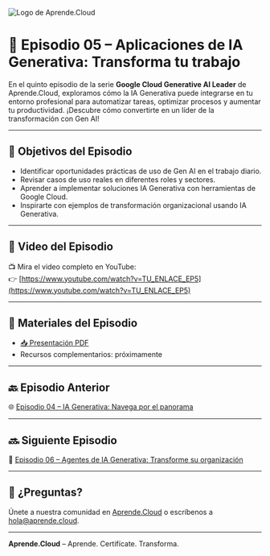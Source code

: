 ![Logo de Aprende.Cloud](https://media.licdn.com/dms/image/v2/D4E0BAQEcS_NueMRdKg/company-logo_200_200/company-logo_200_200/0/1720507130557/aprende_cloud_logo?e=1753315200&v=beta&t=4h0PIMDcupaxj_IH6IkyNkzja5ElsqWlyCQuPppjVwY)

# 💼 Episodio 05 – Aplicaciones de IA Generativa: Transforma tu trabajo

En el quinto episodio de la serie **Google Cloud Generative AI Leader** de Aprende.Cloud, exploramos cómo la IA Generativa puede integrarse en tu entorno profesional para automatizar tareas, optimizar procesos y aumentar tu productividad. ¡Descubre cómo convertirte en un líder de la transformación con Gen AI!

---

## 🎯 Objetivos del Episodio

- Identificar oportunidades prácticas de uso de Gen AI en el trabajo diario.
- Revisar casos de uso reales en diferentes roles y sectores.
- Aprender a implementar soluciones IA Generativa con herramientas de Google Cloud.
- Inspirarte con ejemplos de transformación organizacional usando IA Generativa.

---

## 🎥 Video del Episodio

📺 Mira el video completo en YouTube:  
👉 [https://www.youtube.com/watch?v=TU_ENLACE_EP5](https://www.youtube.com/watch?v=TU_ENLACE_EP5)

---

## 📄 Materiales del Episodio

- [📥 Presentación PDF](./ctr-gcp-generative-ai-leader-ep-05.pdf)
- Recursos complementarios: próximamente

---

## 🔙 Episodio Anterior

🌐 [Episodio 04 – IA Generativa: Navega por el panorama](../ctr-gcp-generative-ai-leader-ep-04/)

---

## 🔜 Siguiente Episodio

📝 [Episodio 06 – Agentes de IA Generativa: Transforme su organización](../ctr-gcp-generative-ai-leader-ep-06/)

---

## 💬 ¿Preguntas?

Únete a nuestra comunidad en [Aprende.Cloud](https://aprende.cloud) o escríbenos a hola@aprende.cloud.

---

**Aprende.Cloud** – Aprende. Certifícate. Transforma.

